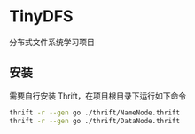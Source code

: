# TinyDFS

分布式文件系统学习项目

## 安装

需要自行安装 Thrift，在项目根目录下运行如下命令

```bash
thrift -r --gen go ./thrift/NameNode.thrift
thrift -r --gen go ./thrift/DataNode.thrift
```

